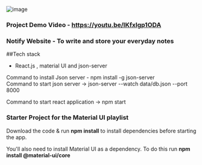 ![image](https://user-images.githubusercontent.com/62029765/132938940-1b5f353b-2adb-4fd0-9174-38b7ab3fcd25.png)


### Project Demo Video - https://youtu.be/IKfxIgp1ODA

### Notify Website - To write and store your everyday notes

##Tech stack 
- React.js , material UI and json-server

Command to install Json server - npm install -g json-server   
Command to start json server -> json-server --watch data/db.json --port 8000 

Command to start react application -> npm start
### Starter Project for the Material UI playlist

Download the code & run **npm install** to install dependencies before starting the app.


You'll also need to install Material UI as a dependency. To do this run **npm install @material-ui/core**
